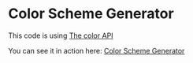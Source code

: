 # Color Scheme Generator

This code is using [The color API](https://www.thecolorapi.com/)

You can see it in action here: [Color Scheme Generator](https://tsiridescolors.netlify.app)
